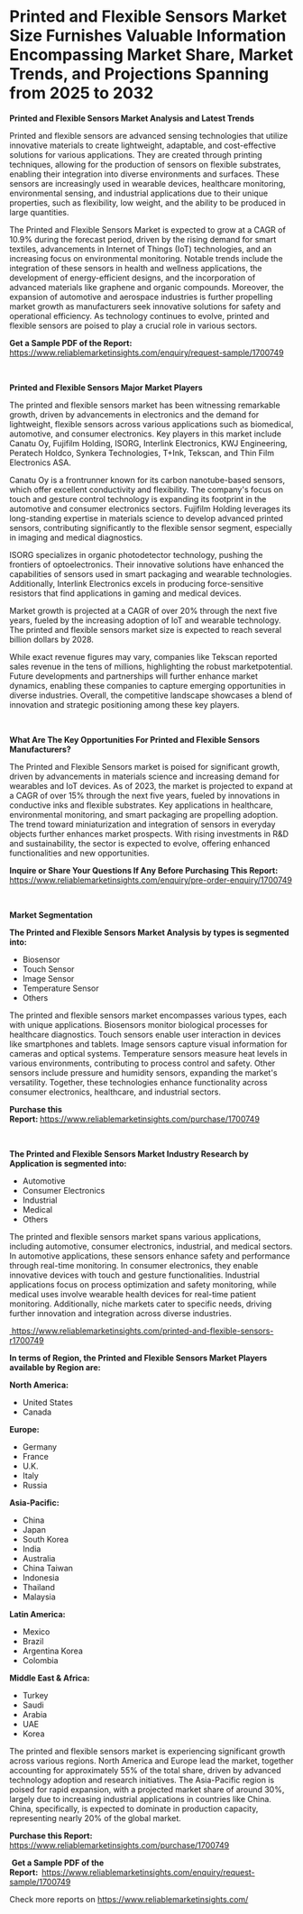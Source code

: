 <p><h1>Printed and Flexible Sensors Market Size Furnishes Valuable Information Encompassing Market Share, Market Trends, and Projections Spanning from 2025 to 2032</h1></p><p><strong>Printed and Flexible Sensors Market Analysis and Latest Trends</strong></p>
<p><p>Printed and flexible sensors are advanced sensing technologies that utilize innovative materials to create lightweight, adaptable, and cost-effective solutions for various applications. They are created through printing techniques, allowing for the production of sensors on flexible substrates, enabling their integration into diverse environments and surfaces. These sensors are increasingly used in wearable devices, healthcare monitoring, environmental sensing, and industrial applications due to their unique properties, such as flexibility, low weight, and the ability to be produced in large quantities.</p><p>The Printed and Flexible Sensors Market is expected to grow at a CAGR of 10.9% during the forecast period, driven by the rising demand for smart textiles, advancements in Internet of Things (IoT) technologies, and an increasing focus on environmental monitoring. Notable trends include the integration of these sensors in health and wellness applications, the development of energy-efficient designs, and the incorporation of advanced materials like graphene and organic compounds. Moreover, the expansion of automotive and aerospace industries is further propelling market growth as manufacturers seek innovative solutions for safety and operational efficiency. As technology continues to evolve, printed and flexible sensors are poised to play a crucial role in various sectors.</p></p>
<p><strong>Get a Sample PDF of the Report:&nbsp;</strong> <a href="https://www.reliablemarketinsights.com/enquiry/request-sample/1700749?utm_campaign=1938&utm_medium=2&utm_source=Github&utm_content=ia&utm_term=16022025&utm_id=printed-and-flexible-sensors">https://www.reliablemarketinsights.com/enquiry/request-sample/1700749</a></p>
<p>&nbsp;</p>
<p><strong>Printed and Flexible Sensors Major Market Players</strong></p>
<p><p>The printed and flexible sensors market has been witnessing remarkable growth, driven by advancements in electronics and the demand for lightweight, flexible sensors across various applications such as biomedical, automotive, and consumer electronics. Key players in this market include Canatu Oy, Fujifilm Holding, ISORG, Interlink Electronics, KWJ Engineering, Peratech Holdco, Synkera Technologies, T+Ink, Tekscan, and Thin Film Electronics ASA.</p><p>Canatu Oy is a frontrunner known for its carbon nanotube-based sensors, which offer excellent conductivity and flexibility. The company's focus on touch and gesture control technology is expanding its footprint in the automotive and consumer electronics sectors. Fujifilm Holding leverages its long-standing expertise in materials science to develop advanced printed sensors, contributing significantly to the flexible sensor segment, especially in imaging and medical diagnostics.</p><p>ISORG specializes in organic photodetector technology, pushing the frontiers of optoelectronics. Their innovative solutions have enhanced the capabilities of sensors used in smart packaging and wearable technologies. Additionally, Interlink Electronics excels in producing force-sensitive resistors that find applications in gaming and medical devices.</p><p>Market growth is projected at a CAGR of over 20% through the next five years, fueled by the increasing adoption of IoT and wearable technology. The printed and flexible sensors market size is expected to reach several billion dollars by 2028.</p><p>While exact revenue figures may vary, companies like Tekscan reported sales revenue in the tens of millions, highlighting the robust marketpotential. Future developments and partnerships will further enhance market dynamics, enabling these companies to capture emerging opportunities in diverse industries. Overall, the competitive landscape showcases a blend of innovation and strategic positioning among these key players.</p></p>
<p>&nbsp;</p>
<p><strong>What Are The Key Opportunities For Printed and Flexible Sensors Manufacturers?</strong></p>
<p><p>The Printed and Flexible Sensors market is poised for significant growth, driven by advancements in materials science and increasing demand for wearables and IoT devices. As of 2023, the market is projected to expand at a CAGR of over 15% through the next five years, fueled by innovations in conductive inks and flexible substrates. Key applications in healthcare, environmental monitoring, and smart packaging are propelling adoption. The trend toward miniaturization and integration of sensors in everyday objects further enhances market prospects. With rising investments in R&D and sustainability, the sector is expected to evolve, offering enhanced functionalities and new opportunities.</p></p>
<p><strong>Inquire or Share Your Questions If Any Before Purchasing This Report:</strong> <a href="https://www.reliablemarketinsights.com/enquiry/pre-order-enquiry/1700749?utm_campaign=1938&utm_medium=2&utm_source=Github&utm_content=ia&utm_term=16022025&utm_id=printed-and-flexible-sensors">https://www.reliablemarketinsights.com/enquiry/pre-order-enquiry/1700749</a></p>
<p>&nbsp;</p>
<p><strong>Market Segmentation</strong></p>
<p><strong>The Printed and Flexible Sensors Market Analysis by types is segmented into:</strong></p>
<p><ul><li>Biosensor</li><li>Touch Sensor</li><li>Image Sensor</li><li>Temperature Sensor</li><li>Others</li></ul></p>
<p><p>The printed and flexible sensors market encompasses various types, each with unique applications. Biosensors monitor biological processes for healthcare diagnostics. Touch sensors enable user interaction in devices like smartphones and tablets. Image sensors capture visual information for cameras and optical systems. Temperature sensors measure heat levels in various environments, contributing to process control and safety. Other sensors include pressure and humidity sensors, expanding the market's versatility. Together, these technologies enhance functionality across consumer electronics, healthcare, and industrial sectors.</p></p>
<p><strong>Purchase this Report:&nbsp;</strong><a href="https://www.reliablemarketinsights.com/purchase/1700749?utm_campaign=1938&utm_medium=2&utm_source=Github&utm_content=ia&utm_term=16022025&utm_id=printed-and-flexible-sensors">https://www.reliablemarketinsights.com/purchase/1700749</a></p>
<p>&nbsp;</p>
<p><strong>The Printed and Flexible Sensors Market Industry Research by Application is segmented into:</strong></p>
<p><ul><li>Automotive</li><li>Consumer Electronics</li><li>Industrial</li><li>Medical</li><li>Others</li></ul></p>
<p><p>The printed and flexible sensors market spans various applications, including automotive, consumer electronics, industrial, and medical sectors. In automotive applications, these sensors enhance safety and performance through real-time monitoring. In consumer electronics, they enable innovative devices with touch and gesture functionalities. Industrial applications focus on process optimization and safety monitoring, while medical uses involve wearable health devices for real-time patient monitoring. Additionally, niche markets cater to specific needs, driving further innovation and integration across diverse industries.</p></p>
<p><a href="https://www.reliablemarketinsights.com/printed-and-flexible-sensors-r1700749?utm_campaign=1938&utm_medium=2&utm_source=Github&utm_content=ia&utm_term=16022025&utm_id=printed-and-flexible-sensors">&nbsp;https://www.reliablemarketinsights.com/printed-and-flexible-sensors-r1700749</a></p>
<p><strong>In terms of Region, the Printed and Flexible Sensors Market Players available by Region are:</strong></p>
<p>
    <p> <strong> North America: </strong>
        <ul>
            <li>United States</li>
            <li>Canada</li>
        </ul>
        </p> 
    <p> <strong> Europe: </strong>
        <ul>
            <li>Germany</li>
            <li>France</li>
            <li>U.K.</li>
            <li>Italy</li>
            <li>Russia</li>
        </ul>
        </p> 
    <p> <strong> Asia-Pacific: </strong>
        <ul>
            <li>China</li>
            <li>Japan</li>
            <li>South Korea</li>
            <li>India</li>
            <li>Australia</li>
            <li>China Taiwan</li>
            <li>Indonesia</li>
            <li>Thailand</li>
            <li>Malaysia</li>
        </ul>
        </p> 
    <p> <strong> Latin America: </strong>
        <ul>
            <li>Mexico</li>
            <li>Brazil</li>
            <li>Argentina Korea</li>
            <li>Colombia</li>
        </ul>
        </p> 
    <p> <strong> Middle East & Africa: </strong>
        <ul>
            <li>Turkey</li>
            <li>Saudi</li>
            <li>Arabia</li>
            <li>UAE</li>
            <li>Korea</li>
        </ul>
    </p>
    </p>
<p><p>The printed and flexible sensors market is experiencing significant growth across various regions. North America and Europe lead the market, together accounting for approximately 55% of the total share, driven by advanced technology adoption and research initiatives. The Asia-Pacific region is poised for rapid expansion, with a projected market share of around 30%, largely due to increasing industrial applications in countries like China. China, specifically, is expected to dominate in production capacity, representing nearly 20% of the global market.</p></p>
<p><strong>Purchase this Report: </strong><a href="https://www.reliablemarketinsights.com/purchase/1700749?utm_campaign=1938&utm_medium=2&utm_source=Github&utm_content=ia&utm_term=16022025&utm_id=printed-and-flexible-sensors">https://www.reliablemarketinsights.com/purchase/1700749</a></p>
<p>&nbsp;<strong>Get a Sample PDF of the Report:&nbsp;&nbsp;</strong><a href="https://www.reliablemarketinsights.com/enquiry/request-sample/1700749?utm_campaign=1938&utm_medium=2&utm_source=Github&utm_content=ia&utm_term=16022025&utm_id=printed-and-flexible-sensors">https://www.reliablemarketinsights.com/enquiry/request-sample/1700749</a></p>
<p><strong></strong></p>
<p>Check more reports on <a href="https://www.reliablemarketinsights.com/?utm_campaign=1938&utm_medium=2&utm_source=Github&utm_content=ia&utm_term=16022025&utm_id=printed-and-flexible-sensors">https://www.reliablemarketinsights.com/</a></p>